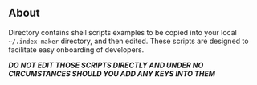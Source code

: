 ## About

Directory contains shell scripts examples to be copied into your local
`~/.index-maker` directory, and then edited. These scripts are designed to
facilitate easy onboarding of developers.

***DO NOT EDIT THOSE SCRIPTS DIRECTLY AND UNDER NO CIRCUMSTANCES SHOULD YOU ADD ANY KEYS INTO THEM***